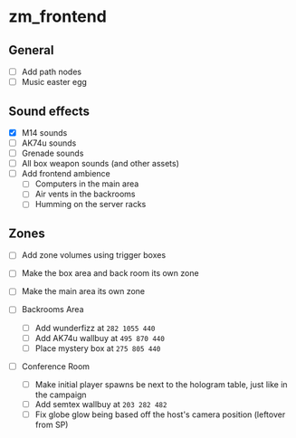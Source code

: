 # zm_frontend

## General
- [ ] Add path nodes
- [ ] Music easter egg

## Sound effects
- [x] M14 sounds
- [ ] AK74u sounds
- [ ] Grenade sounds
- [ ] All box weapon sounds (and other assets)
- [ ] Add frontend ambience
  - [ ] Computers in the main area
  - [ ] Air vents in the backrooms
  - [ ] Humming on the server racks

## Zones
- [ ] Add zone volumes using trigger boxes
- [ ] Make the box area and back room its own zone
- [ ] Make the main area its own zone

- [ ] Backrooms Area
  - [ ] Add wunderfizz at `282 1055 440`
  - [ ] Add AK74u wallbuy at `495 870 440`
  - [ ] Place mystery box at `275 805 440`
- [ ] Conference Room
  - [ ] Make initial player spawns be next to the hologram table, just like in the campaign
  - [ ] Add semtex wallbuy at `203 282 482`
  - [ ] Fix globe glow being based off the host's camera position (leftover from SP)